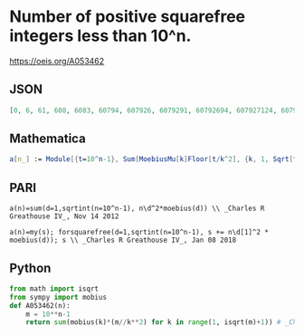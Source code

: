 # Number of positive squarefree integers less than 10^n\.
https://oeis.org/A053462
## JSON
```JSON
[0, 6, 61, 608, 6083, 60794, 607926, 6079291, 60792694, 607927124, 6079270942, 60792710280, 607927102274, 6079271018294, 60792710185947, 607927101854103, 6079271018540405, 60792710185403794, 607927101854022750, 6079271018540280875, 60792710185402613302]
```
## Mathematica
```Mathematica
a[n_] := Module[{t=10^n-1}, Sum[MoebiusMu[k]Floor[t/k^2], {k, 1, Sqrt[t]}]]
```
## PARI
```PARI
a(n)=sum(d=1,sqrtint(n=10^n-1), n\d^2*moebius(d)) \\ _Charles R Greathouse IV_, Nov 14 2012
```
```PARI
a(n)=my(s); forsquarefree(d=1,sqrtint(n=10^n-1), s += n\d[1]^2 * moebius(d)); s \\ _Charles R Greathouse IV_, Jan 08 2018
```
## Python
```Python
from math import isqrt
from sympy import mobius
def A053462(n):
    m = 10**n-1
    return sum(mobius(k)*(m//k**2) for k in range(1, isqrt(m)+1)) # _Chai Wah Wu_, Jun 01 2024
```

